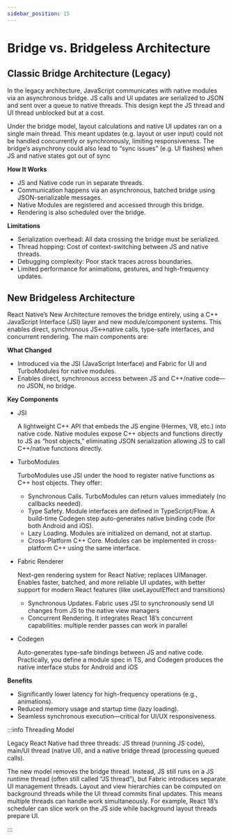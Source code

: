 ```yaml
---
sidebar_position: 15
---
```


# Bridge vs. Bridgeless Architecture

## Classic Bridge Architecture (Legacy)

In the legacy architecture, JavaScript communicates with native modules via an
asynchronous bridge. JS calls and UI updates are serialized to JSON and sent
over a queue to native threads. This design kept the JS thread and UI thread
unblocked but at a cost.

Under the bridge model, layout calculations and native UI updates ran on a
single main thread. This meant updates (e.g. layout or user input) could not be
handled concurrently or synchronously, limiting responsiveness. The bridge’s
asynchrony could also lead to “sync issues” (e.g. UI flashes) when JS and native
states got out of sync

**How It Works**

- JS and Native code run in separate threads.
- Communication happens via an asynchronous, batched bridge using
  JSON-serializable messages.
- Native Modules are registered and accessed through this bridge.
- Rendering is also scheduled over the bridge.

**Limitations**

- Serialization overhead: All data crossing the bridge must be serialized.
- Thread hopping: Cost of context-switching between JS and native threads.
- Debugging complexity: Poor stack traces across boundaries.
- Limited performance for animations, gestures, and high-frequency updates.

## New Bridgeless Architecture

React Native’s New Architecture removes the bridge entirely, using a C++
JavaScript Interface (JSI) layer and new module/component systems. This enables
direct, synchronous JS↔native calls, type-safe interfaces, and concurrent
rendering. The main components are:

**What Changed**

- Introduced via the JSI (JavaScript Interface) and Fabric for UI and
  TurboModules for native modules.
- Enables direct, synchronous access between JS and C++/native code—no JSON, no
  bridge.

**Key Components**

- JSI

  A lightweight C++ API that embeds the JS engine (Hermes, V8, etc.) into native
  code. Native modules expose C++ objects and functions directly to JS as “host
  objects,” eliminating JSON serialization allowing JS to call C++/native
  functions directly.

- TurboModules

  TurboModules use JSI under the hood to register native functions as C++ host
  objects. They offer:

  - Synchronous Calls. TurboModules can return values immediately (no callbacks
    needed).
  - Type Safety. Module interfaces are defined in TypeScript/Flow. A build-time
    Codegen step auto-generates native binding code (for both Android and iOS).
  - Lazy Loading. Modules are initialized on demand, not at startup.
  - Cross-Platform C++ Core. Modules can be implemented in cross-platform C++
    using the same interface.

- Fabric Renderer

  Next-gen rendering system for React Native; replaces UIManager. Enables
  faster, batched, and more reliable UI updates, with better support for modern
  React features (like useLayoutEffect and transitions)

  - Synchronous Updates. Fabric uses JSI to synchronously send UI changes from
    JS to the native view managers
  - Concurrent Rendering. It integrates React 18’s concurrent capabilities:
    multiple render passes can work in parallel

- Codegen

  Auto-generates type-safe bindings between JS and native code. Practically, you
  define a module spec in TS, and Codegen produces the native interface stubs
  for Android and iOS

**Benefits**

- Significantly lower latency for high-frequency operations (e.g., animations).
- Reduced memory usage and startup time (lazy loading).
- Seamless synchronous execution—critical for UI/UX responsiveness.

:::info Threading Model

Legacy React Native had three threads: JS thread (running JS code), main/UI
thread (native UI), and a native bridge thread (processing queued calls).

The new model removes the bridge thread. Instead, JS still runs on a JS runtime
thread (often still called “JS thread”), but Fabric introduces separate UI
management threads. Layout and view hierarchies can be computed on background
threads while the UI thread commits final updates. This means multiple threads
can handle work simultaneously. For example, React 18’s scheduler can slice work
on the JS side while background layout threads prepare UI.

:::
